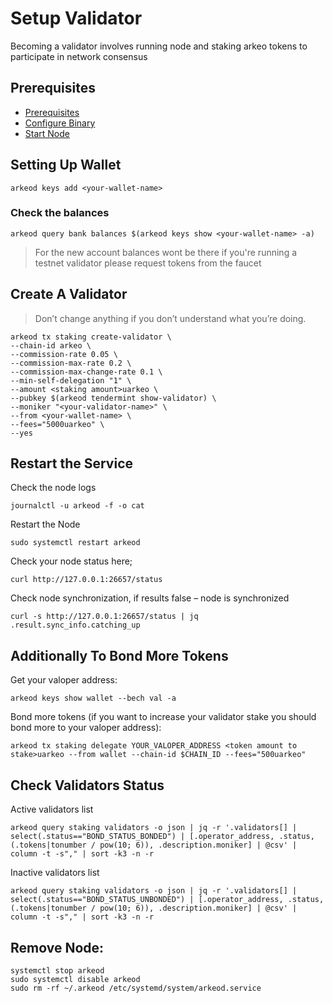 # Setup Validator
Becoming a validator involves running node and staking arkeo tokens to participate in network consensus 

## Prerequisites

- [Prerequisites](./TESTNET.md#prerequisites) 
- [Configure Binary](./TESTNET.md#arkeo-binary)
- [Start Node](./TESTNET.md#configure-service)


## Setting Up Wallet 
```shell
arkeod keys add <your-wallet-name>
```

### Check the balances 
```shell
arkeod query bank balances $(arkeod keys show <your-wallet-name> -a)
```
> For the new account balances wont be there if you're running a testnet validator please request tokens from the faucet 

## Create A Validator
> Don’t change anything if you don’t understand what you’re doing.

```shell
arkeod tx staking create-validator \
--chain-id arkeo \
--commission-rate 0.05 \
--commission-max-rate 0.2 \
--commission-max-change-rate 0.1 \
--min-self-delegation "1" \
--amount <staking amount>uarkeo \
--pubkey $(arkeod tendermint show-validator) \
--moniker "<your-validator-name>" \
--from <your-wallet-name> \
--fees="5000uarkeo" \
--yes
```

## Restart the Service
Check the node logs 
```shell
journalctl -u arkeod -f -o cat
```

Restart the Node
```shell
sudo systemctl restart arkeod
```

Check your node status here;
```shell
curl http://127.0.0.1:26657/status
```

Check node synchronization, if results false – node is synchronized

```shell
curl -s http://127.0.0.1:26657/status | jq .result.sync_info.catching_up
```

## Additionally To Bond More Tokens
Get your valoper address:

```shell
arkeod keys show wallet --bech val -a
```

Bond more tokens (if you want to increase your validator stake you should bond more to your valoper address):

```shell
arkeod tx staking delegate YOUR_VALOPER_ADDRESS <token amount to stake>uarkeo --from wallet --chain-id $CHAIN_ID --fees="500uarkeo"
```

## Check Validators Status
Active validators list

```shell
arkeod query staking validators -o json | jq -r '.validators[] | select(.status=="BOND_STATUS_BONDED") | [.operator_address, .status, (.tokens|tonumber / pow(10; 6)), .description.moniker] | @csv' | column -t -s"," | sort -k3 -n -r
```
Inactive validators list

```shell
arkeod query staking validators -o json | jq -r '.validators[] | select(.status=="BOND_STATUS_UNBONDED") | [.operator_address, .status, (.tokens|tonumber / pow(10; 6)), .description.moniker] | @csv' | column -t -s"," | sort -k3 -n -r
```

## Remove Node:
```shell
systemctl stop arkeod
sudo systemctl disable arkeod
sudo rm -rf ~/.arkeod /etc/systemd/system/arkeod.service
```